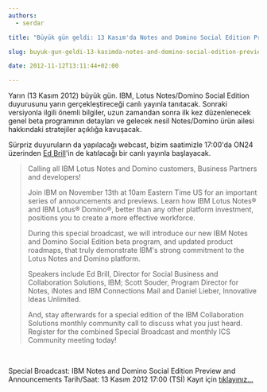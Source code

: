 ```yaml
---
authors:
  - serdar

title: "Büyük gün geldi: 13 Kasım'da Notes and Domino Social Edition Preview"

slug: buyuk-gun-geldi-13-kasimda-notes-and-domino-social-edition-preview

date: 2012-11-12T13:11:44+02:00

---
```


Yarın (13 Kasım 2012) büyük gün. IBM, Lotus Notes/Domino Social Edition duyurusunu yarın gerçekleştireceği canlı yayınla tanıtacak. Sonraki versiyonla ilgili önemli bilgiler, uzun zamandan sonra ilk kez düzenlenecek genel beta programının detayları ve gelecek nesil Notes/Domino ürün ailesi hakkındaki stratejiler açıklığa kavuşacak.
<!-- more -->
Sürpriz duyuruların da yapılacağı webcast, bizim saatimizle 17:00'da ON24 üzerinden [Ed Brill](http://www.edbrill.com/)'in de katılacağı bir canlı yayınla başlayacak.

> Calling all IBM Lotus Notes and Domino customers, Business Partners and developers!
>
> Join IBM on November 13th at 10am Eastern Time US for an important series of announcements and previews. Learn how IBM Lotus Notes® and IBM Lotus® Domino®, better than any other platform investment, positions you to create a more effective workforce.
>
> During this special broadcast, we will introduce our new IBM Notes and Domino Social Edition beta program, and updated product roadmaps, that truly demonstrate IBM's strong commitment to the Lotus Notes and Domino platform.
>
> Speakers include Ed Brill, Director for Social Business and Collaboration Solutions, IBM; Scott Souder, Program Director for Notes, iNotes and IBM Connections Mail and Daniel Lieber, Innovative Ideas Unlimited.
>
> And, stay afterwards for a special edition of the IBM Collaboration Solutions monthly community call to discuss what you just heard. Register for the combined Special Broadcast and monthly ICS Community meeting today!

<br />

Special Broadcast: IBM Notes and Domino Social Edition Preview and Announcements
Tarih/Saat: 13 Kasım 2012 17:00 (TSİ)
Kayıt için [tıklayınız...](http://bit.ly/S7Si0W)
